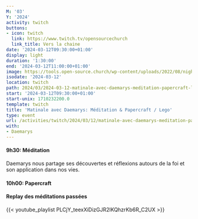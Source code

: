 ```yaml
---
M: '03'
Y: '2024'
activity: twitch
buttons:
- icon: twitch
  link: https://www.twitch.tv/opensourcechurch
  link_title: Vers la chaine
date: '2024-03-12T09:30:00+01:00'
display: light
duration: '1:30:00'
end: '2024-03-12T11:00:00+01:00'
image: https://tools.open-source.church/wp-content/uploads/2022/08/night-sky-osc-noms-de-dieu.jpg
isodate: '2024-03-12'
location: twitch
path: 2024/03/2024-03-12-matinale-avec-daemarys-meditation-papercraft-lego.md
start: '2024-03-12T09:30:00+01:00'
start-unix: 1710232200.0
template: twitch
title: 'Matinale avec Daemarys: Méditation & Papercraft / Lego'
type: event
url: /activities/twitch/2024/03/12/matinale-avec-daemarys-meditation-papercraft-lego
with:
- Daemarys
---
```

#### 9h30: Méditation



Daemarys nous partage ses découvertes et réflexions autours de la foi et son application dans nos vies.

#### 10h00: Papercraft


#### Replay des méditations passées

{{< youtube_playlist PLCjY_teexXiDizGJR2lKQhzrKb6R_C2UX >}}